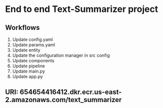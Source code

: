# End to end Text-Summarizer project

## Workflows

1. Update config.yaml
2. Update params.yaml
3. Update entity
4. Update the configuration manager in src config
5. Update components
6. Update pipeline
7. Update main.py
8. Update app.py

## URI: 654654416412.dkr.ecr.us-east-2.amazonaws.com/text_summarizer